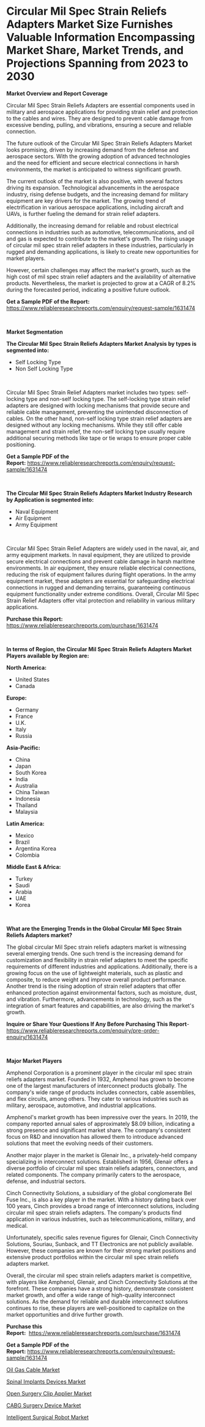 <p><h1>Circular Mil Spec Strain Reliefs Adapters Market Size Furnishes Valuable Information Encompassing Market Share, Market Trends, and Projections Spanning from 2023 to 2030</h1></p><p><strong>Market Overview and Report Coverage</strong></p>
<p><p>Circular Mil Spec Strain Reliefs Adapters are essential components used in military and aerospace applications for providing strain relief and protection to the cables and wires. They are designed to prevent cable damage from excessive bending, pulling, and vibrations, ensuring a secure and reliable connection.</p><p>The future outlook of the Circular Mil Spec Strain Reliefs Adapters Market looks promising, driven by increasing demand from the defense and aerospace sectors. With the growing adoption of advanced technologies and the need for efficient and secure electrical connections in harsh environments, the market is anticipated to witness significant growth.</p><p>The current outlook of the market is also positive, with several factors driving its expansion. Technological advancements in the aerospace industry, rising defense budgets, and the increasing demand for military equipment are key drivers for the market. The growing trend of electrification in various aerospace applications, including aircraft and UAVs, is further fueling the demand for strain relief adapters.</p><p>Additionally, the increasing demand for reliable and robust electrical connections in industries such as automotive, telecommunications, and oil and gas is expected to contribute to the market's growth. The rising usage of circular mil spec strain relief adapters in these industries, particularly in rugged and demanding applications, is likely to create new opportunities for market players.</p><p>However, certain challenges may affect the market's growth, such as the high cost of mil spec strain relief adapters and the availability of alternative products. Nevertheless, the market is projected to grow at a CAGR of 8.2% during the forecasted period, indicating a positive future outlook.</p></p>
<p><strong>Get a Sample PDF of the Report:</strong> <a href="https://www.reliableresearchreports.com/enquiry/request-sample/1631474">https://www.reliableresearchreports.com/enquiry/request-sample/1631474</a></p>
<p>&nbsp;</p>
<p><strong>Market Segmentation</strong></p>
<p><strong>The Circular Mil Spec Strain Reliefs Adapters Market Analysis by types is segmented into:</strong></p>
<p><ul><li>Self Locking Type</li><li>Non Self Locking Type</li></ul></p>
<p>&nbsp;</p>
<p><p>Circular Mil Spec Strain Relief Adapters market includes two types: self-locking type and non-self locking type. The self-locking type strain relief adapters are designed with locking mechanisms that provide secure and reliable cable management, preventing the unintended disconnection of cables. On the other hand, non-self locking type strain relief adapters are designed without any locking mechanisms. While they still offer cable management and strain relief, the non-self locking type usually require additional securing methods like tape or tie wraps to ensure proper cable positioning.</p></p>
<p><strong>Get a Sample PDF of the Report:</strong>&nbsp;<a href="https://www.reliableresearchreports.com/enquiry/request-sample/1631474">https://www.reliableresearchreports.com/enquiry/request-sample/1631474</a></p>
<p>&nbsp;</p>
<p><strong>The Circular Mil Spec Strain Reliefs Adapters Market Industry Research by Application is segmented into:</strong></p>
<p><ul><li>Naval Equipment</li><li>Air Equipment</li><li>Army Equipment</li></ul></p>
<p>&nbsp;</p>
<p><p>Circular Mil Spec Strain Relief Adapters are widely used in the naval, air, and army equipment markets. In naval equipment, they are utilized to provide secure electrical connections and prevent cable damage in harsh maritime environments. In air equipment, they ensure reliable electrical connections, reducing the risk of equipment failures during flight operations. In the army equipment market, these adapters are essential for safeguarding electrical connections in rugged and demanding terrains, guaranteeing continuous equipment functionality under extreme conditions. Overall, Circular Mil Spec Strain Relief Adapters offer vital protection and reliability in various military applications.</p></p>
<p><strong>Purchase this Report:</strong>&nbsp; <a href="https://www.reliableresearchreports.com/purchase/1631474">https://www.reliableresearchreports.com/purchase/1631474</a></p>
<p>&nbsp;</p>
<p><strong>In terms of Region, the Circular Mil Spec Strain Reliefs Adapters Market Players available by Region are:</strong></p>
<p>
    <p> <strong> North America: </strong>
        <ul>
            <li>United States</li>
            <li>Canada</li>
        </ul>
        </p> 
    <p> <strong> Europe: </strong>
        <ul>
            <li>Germany</li>
            <li>France</li>
            <li>U.K.</li>
            <li>Italy</li>
            <li>Russia</li>
        </ul>
        </p> 
    <p> <strong> Asia-Pacific: </strong>
        <ul>
            <li>China</li>
            <li>Japan</li>
            <li>South Korea</li>
            <li>India</li>
            <li>Australia</li>
            <li>China Taiwan</li>
            <li>Indonesia</li>
            <li>Thailand</li>
            <li>Malaysia</li>
        </ul>
        </p> 
    <p> <strong> Latin America: </strong>
        <ul>
            <li>Mexico</li>
            <li>Brazil</li>
            <li>Argentina Korea</li>
            <li>Colombia</li>
        </ul>
        </p> 
    <p> <strong> Middle East & Africa: </strong>
        <ul>
            <li>Turkey</li>
            <li>Saudi</li>
            <li>Arabia</li>
            <li>UAE</li>
            <li>Korea</li>
        </ul>
    </p>
    </p>
<p>&nbsp;</p>
<p><strong>What are the Emerging Trends in the Global Circular Mil Spec Strain Reliefs Adapters market?</strong></p>
<p><p>The global circular Mil Spec strain reliefs adapters market is witnessing several emerging trends. One such trend is the increasing demand for customization and flexibility in strain relief adapters to meet the specific requirements of different industries and applications. Additionally, there is a growing focus on the use of lightweight materials, such as plastic and composite, to reduce weight and improve overall product performance. Another trend is the rising adoption of strain relief adapters that offer enhanced protection against environmental factors, such as moisture, dust, and vibration. Furthermore, advancements in technology, such as the integration of smart features and capabilities, are also driving the market's growth.</p></p>
<p><strong>Inquire or Share Your Questions If Any Before Purchasing This Report</strong>- <a href="https://www.reliableresearchreports.com/enquiry/pre-order-enquiry/1631474">https://www.reliableresearchreports.com/enquiry/pre-order-enquiry/1631474</a></p>
<p>&nbsp;</p>
<p><strong>Major Market Players</strong></p>
<p><p>Amphenol Corporation is a prominent player in the circular mil spec strain reliefs adapters market. Founded in 1932, Amphenol has grown to become one of the largest manufacturers of interconnect products globally. The company's wide range of products includes connectors, cable assemblies, and flex circuits, among others. They cater to various industries such as military, aerospace, automotive, and industrial applications.</p><p>Amphenol's market growth has been impressive over the years. In 2019, the company reported annual sales of approximately $8.09 billion, indicating a strong presence and significant market share. The company's consistent focus on R&D and innovation has allowed them to introduce advanced solutions that meet the evolving needs of their customers.</p><p>Another major player in the market is Glenair Inc., a privately-held company specializing in interconnect solutions. Established in 1956, Glenair offers a diverse portfolio of circular mil spec strain reliefs adapters, connectors, and related components. The company primarily caters to the aerospace, defense, and industrial sectors.</p><p>Cinch Connectivity Solutions, a subsidiary of the global conglomerate Bel Fuse Inc., is also a key player in the market. With a history dating back over 100 years, Cinch provides a broad range of interconnect solutions, including circular mil spec strain reliefs adapters. The company's products find application in various industries, such as telecommunications, military, and medical.</p><p>Unfortunately, specific sales revenue figures for Glenair, Cinch Connectivity Solutions, Souriau, Sunback, and TT Electronics are not publicly available. However, these companies are known for their strong market positions and extensive product portfolios within the circular mil spec strain reliefs adapters market.</p><p>Overall, the circular mil spec strain reliefs adapters market is competitive, with players like Amphenol, Glenair, and Cinch Connectivity Solutions at the forefront. These companies have a strong history, demonstrate consistent market growth, and offer a wide range of high-quality interconnect solutions. As the demand for reliable and durable interconnect solutions continues to rise, these players are well-positioned to capitalize on the market opportunities and drive further growth.</p></p>
<p><strong>Purchase this Report:</strong>&nbsp;&nbsp;<a href="https://www.reliableresearchreports.com/purchase/1631474">https://www.reliableresearchreports.com/purchase/1631474</a></p>
<p></p>
<p><strong>Get a Sample PDF of the Report:</strong>&nbsp;<a href="https://www.reliableresearchreports.com/enquiry/request-sample/1631474">https://www.reliableresearchreports.com/enquiry/request-sample/1631474</a></p>
<p><p><a href="https://medium.com/@winonaboehm2023/oil-gas-cable-market-exploring-market-share-market-trends-and-future-growth-6928271f7064">Oil Gas Cable Market</a></p><p><a href="https://medium.com/@elianehilll2023/spinal-implants-devices-market-outlook-industry-overview-and-forecast-2023-to-2030-a36e12c2adfe">Spinal Implants Devices Market</a></p><p><a href="https://medium.com/@mikemonahan1944/open-surgery-clip-applier-market-research-report-its-history-and-forecast-2023-to-2030-d85fd60a2c2f">Open Surgery Clip Applier Market</a></p><p><a href="https://medium.com/@anibalstamm1912/cabg-surgery-device-market-outlook-industry-overview-and-forecast-2023-to-2030-f8fc2d94f716">CABG Surgery Device Market</a></p><p><a href="https://medium.com/@nolalockman2023/intelligent-surgical-robot-market-focuses-on-market-share-size-and-projected-forecast-till-2030-1fdfcbf08de2">Intelligent Surgical Robot Market</a></p></p>